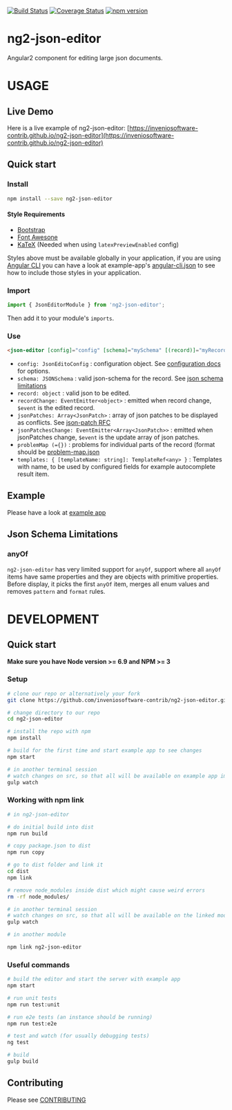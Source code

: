[![Build Status](https://travis-ci.org/inveniosoftware-contrib/ng2-json-editor.svg?branch=master)](https://travis-ci.org/inveniosoftware-contrib/ng2-json-editor)
[![Coverage Status](https://coveralls.io/repos/github/inveniosoftware-contrib/ng2-json-editor/badge.svg?branch=master)](https://coveralls.io/github/inveniosoftware-contrib/ng2-json-editor?branch=master)
[![npm version](https://badge.fury.io/js/ng2-json-editor.svg)](https://badge.fury.io/js/ng2-json-editor)

# ng2-json-editor

Angular2 component for editing large json documents.

# USAGE

## Live Demo
Here is a live example of ng2-json-editor: [https://inveniosoftware-contrib.github.io/ng2-json-editor](https://inveniosoftware-contrib.github.io/ng2-json-editor)

## Quick start

### Install

```bash
npm install --save ng2-json-editor
```

#### Style Requirements

- [Bootstrap](http://getbootstrap.com/)
- [Font Awesone](http://fontawesome.io/)
- [KaTeX](https://github.com/Khan/KaTeX) (Needed when using `latexPreviewEnabled` config)

Styles above must be available globally in your application, if you are using [Angular CLI](https://cli.angular.io/) you can have a look at example-app's [angular-cli.json](./angular-cli.json) to
see how to include those styles in your application. 

### Import

```typescript
import { JsonEditorModule } from 'ng2-json-editor';
```

Then add it to your module's `imports`.

### Use

```html
<json-editor [config]="config" [schema]="mySchema" [(record)]="myRecord""></json-editor>
```

- `config: JsonEditoConfig` : configuration object. See [configuration docs](https://inveniosoftware-contrib.github.io/ng2-json-editor/docs/interfaces/_interfaces_json_editor_config_.jsoneditorconfig.html) for options.
- `schema: JSONSchema` : valid json-schema for the record. See [json schema limitations](#json-schema-limitations)
- `record: object` : valid json to  be edited.
- `recordChange: EventEmitter<object>` : emitted when record change, `$event` is the edited record.
- `jsonPatches: Array<JsonPatch>` : array of json patches to be displayed as conflicts. See [json-patch RFC](https://tools.ietf.org/html/rfc6902)
- `jsonPatchesChange: EventEmitter<Array<JsonPatch>>` : emitted when jsonPatches change, `$event` is the update array of json patches.
- `problemMap (={})` : problems for individual parts of the record (format should be [problem-map.json](./example/assets/mock-data/problem-map.json)
- `templates: { [templateName: string]: TemplateRef<any> }` : Templates with name, to be used by configured fields for example autocomplete result item.

## Example

Please have a look at [example app](./example/app)

## <a name="json-schema-limitations"></a>Json Schema Limitations

### anyOf

`ng2-json-editor` has very limited support for `anyOf`, support where all `anyOf` items have same properties
and they are objects with primitive properties. Before display, it picks the first `anyOf` item, merges all enum values and
removes `pattern` and `format` rules.

# DEVELOPMENT

## Quick start

**Make sure you have Node version >= 6.9 and NPM >= 3**

### Setup

```bash
# clone our repo or alternatively your fork
git clone https://github.com/inveniosoftware-contrib/ng2-json-editor.git

# change directory to our repo
cd ng2-json-editor

# install the repo with npm
npm install

# build for the first time and start example app to see changes
npm start

# in another terminal session
# watch changes on src, so that all will be available on example app immediately
gulp watch
```

### Working with npm link

```bash
# in ng2-json-editor

# do initial build into dist
npm run build

# copy package.json to dist
npm run copy

# go to dist folder and link it
cd dist
npm link

# remove node_modules inside dist which might cause weird errors
rm -rf node_modules/

# in another terminal session
# watch changes on src, so that all will be available on the linked module
gulp watch
```

```bash
# in another module

npm link ng2-json-editor
```

### Useful commands

```bash
# build the editor and start the server with example app
npm start

# run unit tests
npm run test:unit

# run e2e tests (an instance should be running)
npm run test:e2e

# test and watch (for usually debugging tests)
ng test

# build
gulp build 
```

## Contributing

Please see [CONTRIBUTING](./github/CONTRIBUTING.md)
